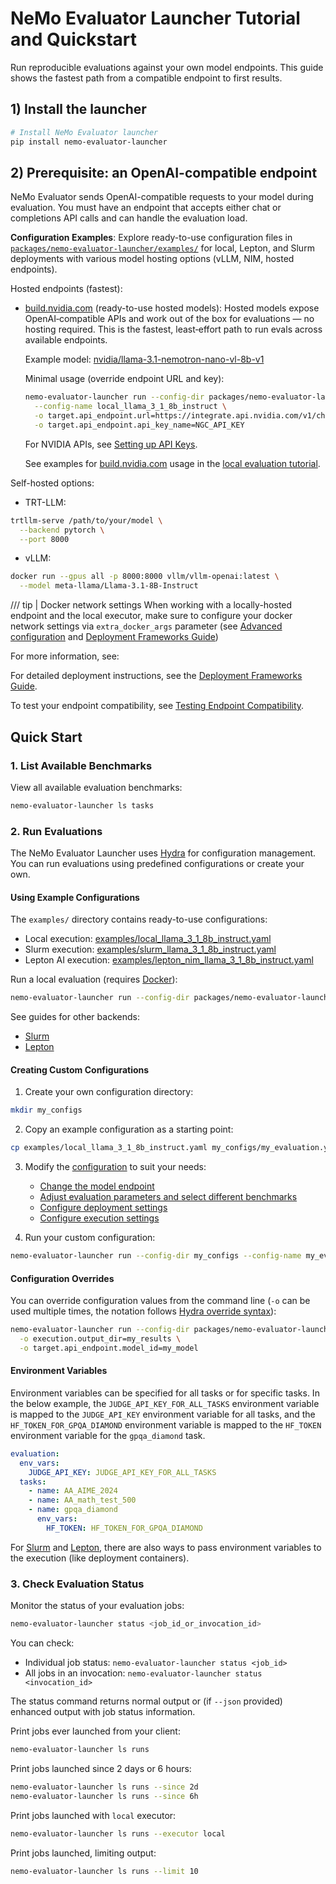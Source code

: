 # NeMo Evaluator Launcher Tutorial and Quickstart

Run reproducible evaluations against your own model endpoints. This guide shows the fastest path from a compatible endpoint to first results.

## 1) Install the launcher

```bash
# Install NeMo Evaluator launcher
pip install nemo-evaluator-launcher
```

## 2) Prerequisite: an OpenAI-compatible endpoint

NeMo Evaluator sends OpenAI-compatible requests to your model during evaluation. You must have an endpoint that accepts either chat or completions API calls and can handle the evaluation load.

**Configuration Examples**: Explore ready-to-use configuration files in [`packages/nemo-evaluator-launcher/examples/`](https://github.com/NVIDIA-NeMo/Evaluator/tree/main/packages/nemo-evaluator-launcher/examples) for local, Lepton, and Slurm deployments with various model hosting options (vLLM, NIM, hosted endpoints).

Hosted endpoints (fastest):

- [build.nvidia.com](https://build.nvidia.com) (ready-to-use hosted models):
  Hosted models expose OpenAI‑compatible APIs and work out of the box for evaluations — no hosting required. This is the fastest, least‑effort path to run evals across available endpoints.

  Example model: [nvidia/llama-3.1-nemotron-nano-vl-8b-v1](https://build.nvidia.com/nvidia/llama-3.1-nemotron-nano-vl-8b-v1)

  Minimal usage (override endpoint URL and key):
  ```bash
  nemo-evaluator-launcher run --config-dir packages/nemo-evaluator-launcher/examples \
    --config-name local_llama_3_1_8b_instruct \
    -o target.api_endpoint.url=https://integrate.api.nvidia.com/v1/chat/completions \
    -o target.api_endpoint.api_key_name=NGC_API_KEY
  ```

  For NVIDIA APIs, see [Setting up API Keys](https://docs.omniverse.nvidia.com/guide-sdg/latest/setup.html#preview-and-set-up-an-api-key).

  See examples for [build.nvidia.com](https://build.nvidia.com/) usage in the [local evaluation tutorial](tutorials/local-evaluation-of-existing-endpoint.md).

Self-hosted options:

- TRT-LLM:
```bash
trtllm-serve /path/to/your/model \
  --backend pytorch \
  --port 8000
```

- vLLM:
```bash
docker run --gpus all -p 8000:8000 vllm/vllm-openai:latest \
  --model meta-llama/Llama-3.1-8B-Instruct
```

/// tip | Docker network settings
When working with a locally-hosted endpoint and the local executor, make sure to configure your docker network settings via `extra_docker_args` parameter (see [Advanced configuration](../nemo-evaluator-launcher/configuration/execution/local.md#advanced-configuration) and [Deployment Frameworks Guide](tutorials/deployments/deployment-frameworks-guide.md)) 


For more information, see:

  For detailed deployment instructions, see the [Deployment Frameworks Guide](tutorials/deployments/deployment-frameworks-guide.md).

  To test your endpoint compatibility, see [Testing Endpoint Compatibility](tutorials/deployments/testing-endpoint-oai-compatibility.md).

## Quick Start

### 1. List Available Benchmarks

View all available evaluation benchmarks:

```bash
nemo-evaluator-launcher ls tasks
```

### 2. Run Evaluations

The NeMo Evaluator Launcher uses [Hydra](https://hydra.cc/docs/intro/) for configuration management. You can run evaluations using predefined configurations or create your own.

#### Using Example Configurations

The `examples/` directory contains ready-to-use configurations:

- Local execution: [examples/local_llama_3_1_8b_instruct.yaml](https://github.com/NVIDIA-NeMo/Evaluator/tree/main/packages/nemo-evaluator-launcher/examples/local_llama_3_1_8b_instruct.yaml)
- Slurm execution: [examples/slurm_llama_3_1_8b_instruct.yaml](https://github.com/NVIDIA-NeMo/Evaluator/tree/main/packages/nemo-evaluator-launcher/examples/slurm_llama_3_1_8b_instruct.yaml)
- Lepton AI execution: [examples/lepton_nim_llama_3_1_8b_instruct.yaml](https://github.com/NVIDIA-NeMo/Evaluator/tree/main/packages/nemo-evaluator-launcher/examples/lepton_nim_llama_3_1_8b_instruct.yaml)

Run a local evaluation (requires [Docker](https://www.docker.com/)):
```bash
nemo-evaluator-launcher run --config-dir packages/nemo-evaluator-launcher/examples --config-name local_llama_3_1_8b_instruct --override execution.output_dir=<YOUR_OUTPUT_LOCAL_DIR>
```

See guides for other backends:
- [Slurm](executors/slurm.md)
- [Lepton](executors/lepton.md)

#### Creating Custom Configurations

1. Create your own configuration directory:
```bash
mkdir my_configs
```

2. Copy an example configuration as a starting point:
```bash
cp examples/local_llama_3_1_8b_instruct.yaml my_configs/my_evaluation.yaml
```

3. Modify the [configuration](configuration/index.md) to suit your needs:
   - [Change the model endpoint](configuration/target/index.md)
   - [Adjust evaluation parameters and select different benchmarks](configuration/evaluation/index.md)
   - [Configure deployment settings](configuration/deployment/index.md)
   - [Configure execution settings](configuration/execution/index.md)

4. Run your custom configuration:
```bash
nemo-evaluator-launcher run --config-dir my_configs --config-name my_evaluation
```

#### Configuration Overrides

You can override configuration values from the command line (`-o` can be used multiple times, the notation follows [Hydra override syntax](https://hydra.cc/docs/advanced/override_grammar/basic/)):

```bash
nemo-evaluator-launcher run --config-dir packages/nemo-evaluator-launcher/examples --config-name local_llama_3_1_8b_instruct \
  -o execution.output_dir=my_results \
  -o target.api_endpoint.model_id=my_model
```

#### Environment Variables

Environment variables can be specified for all tasks or for specific tasks. In the below example, the `JUDGE_API_KEY_FOR_ALL_TASKS` environment variable is mapped to the `JUDGE_API_KEY` environment variable for all tasks, and the `HF_TOKEN_FOR_GPQA_DIAMOND` environment variable is mapped to the `HF_TOKEN` environment variable for the `gpqa_diamond` task.

```yaml
evaluation:
  env_vars:
    JUDGE_API_KEY: JUDGE_API_KEY_FOR_ALL_TASKS
  tasks:
    - name: AA_AIME_2024
    - name: AA_math_test_500
    - name: gpqa_diamond
      env_vars:
        HF_TOKEN: HF_TOKEN_FOR_GPQA_DIAMOND
```

For [Slurm](executors/slurm.md#environment-variables) and [Lepton](executors/lepton.md#configuration-notes), there are also ways to pass environment variables to the execution (like deployment containers).

### 3. Check Evaluation Status

Monitor the status of your evaluation jobs:

```bash
nemo-evaluator-launcher status <job_id_or_invocation_id>
```

You can check:
- Individual job status: `nemo-evaluator-launcher status <job_id>`
- All jobs in an invocation: `nemo-evaluator-launcher status <invocation_id>`

The status command returns normal output or (if `--json` provided) enhanced output with job status information.

Print jobs ever launched from your client:
```bash
nemo-evaluator-launcher ls runs
```

Print jobs launched since 2 days or 6 hours:
```bash
nemo-evaluator-launcher ls runs --since 2d
nemo-evaluator-launcher ls runs --since 6h
```

Print jobs launched with `local` executor:
```bash
nemo-evaluator-launcher ls runs --executor local
```

Print jobs launched, limiting output:
```bash
nemo-evaluator-launcher ls runs --limit 10
```

